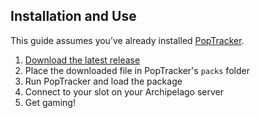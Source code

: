 ## Installation and Use

This guide assumes you’ve already installed [PopTracker](https://github.com/black-sliver/PopTracker/releases/latest).

1. [Download the latest release](https://github.com/RaceProUK/SADX-APTracker/releases/download/v1.112.5/sadx_rando_raceprouk.zip)
2. Place the downloaded file in PopTracker's `packs` folder
3. Run PopTracker and load the package
4. Connect to your slot on your Archipelago server
5. Get gaming!